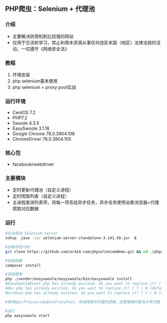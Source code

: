 ## PHP爬虫：Selenium + 代理池

### 介绍
* 主要解决防爬机制比较强的网站
* 仅用于交流和学习，禁止利用本资源从事任何违反本国（地区）法律法规的活动，一切遵守《网络安全法》

### 教程
1. 环境安装
2. php selenium基本使用
3. php selenium + proxy pool实战

### 运行环境
* CentOS 7.2
* PHP7.2
* Swoole 4.3.5
* EasySwoole 3.1.18
* Google Chrome 78.0.3904.108
* ChromeDriver 78.0.3904.105

### 核心包
* facebook/webdriver

### 主要模块
* 定时更新代理池（自定义进程）
* 定时爬取列表（自定义进程）
* 主进程查询列表项，将每一项丢给异步任务，异步任务使用谷歌浏览器+代理爬取对应数据

### 运行
``` bash
#后台启动 Selenium Server
nohup  java -jar selenium-server-standalone-3.141.59.jar  &

#拉取项目代码
git clone https://github.com/ar414-com/phpseleniumdemo.git && cd ./phpseleniumdemo 

#安装依赖
composer install

#安装框架
php ./vendor/easyswoole/easyswoole/bin/easyswoole install 
#EasySwooleEvent.php has already existed, do you want to replace it? [ Y/ N (default) ] : N 
#dev.php has already existed, do you want to replace it? [ Y / N (default) ] : N
#produce.php has already existed, do you want to replace it? [ Y / N (default) ] : N

#修改App\Process\UpdateProxyPool，改成爬取你代理的逻辑，这里使用的是站大爷代理 提取链接马赛克了

#运行
php easyswoole start
````